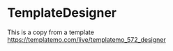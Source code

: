 # TemplateDesigner
This is a copy from a template https://templatemo.com/live/templatemo_572_designer
